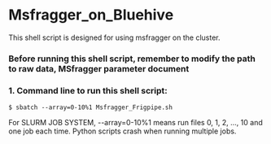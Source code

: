 # Msfragger_on_Bluehive
This shell script is designed for using msfragger on the cluster.
### Before running this shell script, remember to modify the path to raw data, MSfragger parameter document
### 1. Command line to run this shell script: 
``` $ sbatch --array=0-10%1 Msfragger_Frigpipe.sh ```


For SLURM JOB SYSTEM, --array=0-10%1 means run files 0, 1, 2, ..., 10 and one job each time. Python scripts crash when running multiple jobs.
